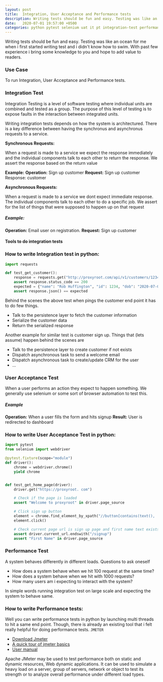 ```yaml
---
layout: post
title:  Integration, User Acceptance and Performance tests
description: Writing tests should be fun and easy. Testing was like an ocean for me when i first started writing test and i didn't know how to swim. With past few experience i bring some knowledge to you and hope to add value to readers.
date:   2020-07-01 19:57:00 +0500
categories: python pytest selenium uat it pt integration-test performance-test user-acceptance-test chrome
---
```


Writing tests should be fun and easy. Testing was like an ocean for me when i first started writing test and i didn't know how to swim. With past few experience i bring some knowledge to you and hope to add value to readers.

### Use Case

To run Integration, User Acceptance and Performance tests.

### Integration Test

Integration Testing is a level of software testing where individual units are combined
and tested as a group. The purpose of this level of testing is to expose faults
in the interaction between integrated units.

Writing integration tests depends on how the system is architectured. There is a key
difference between having the synchronus and asynchronus requests to a service.

**Synchronous Requests:**

When a request is made to a service we expect the response immediately and the individual components
talk to each other to return the response. We assert the response based on the return value

**Example:**
**Operation:** Sign up customer
**Request:** Sign up customer
Response: customer

**Asynchronous Requests:**

When a request is made to a service we dont expect immediate response. The individual components
talk to each other to do a specific job. We assert for the list of things that were supposed to happen up on that request

##### Example:
**Operation:** Email user on registration.
**Request:** Sign up customer
#### Tools to do integration tests

### How to write Integration test in python:

```python
import requests

def test_get_customer():
    response = requests.get("http://proxyroot.com/api/v1/customers/1234")
    assert response.status_code == 200
    expected = {"name": "Rob Huffington", "id": 1234, "dob": "2020-07-01"}
    assert response.json() == expected

```

Behind the scenes the above test when pings the customer end point it has to do few things.
- Talk to the persistence layer to fetch the customer information
- Serialize the customer data
- Return the serialized response

Another example for similar test is customer sign up. Things that (lets assume) happen behind the scenes are
- Talk to the persistence layer to create customer if not exists
- Dispatch asynchronous task to send a welcome email
- Dispatch asynchronous task to create/update CRM for the user
- ...

### User Acceptance Test

When a user performs an action they expect to happen something. We generally use selenium or some sort of browser
automation to test this.

##### Example
**Operation:** When a user fills the form and hits signup
**Result:** User is redirected to dashboard

### How to write User Acceptance Test in python:

```python
import pytest
from selenium import webdriver

@pytest.fixture(scope="module")
def driver():
    chrome = webdriver.chrome()
    yield chrome


def test_get_home_page(driver):
    driver.get("https://proxyroot. com")

    # Check if the page is loaded
    assert "Welcome to proxyroot" in driver.page_source

    # Click sign up button
    element = chrome.find_element_by_xpath("//button[contains(text(), 'Signup')]")
    element.click()

    # Check current page url is sign up page and first name text exists in page
    assert driver.current_url.endswith("/signup")
    assert "First Name" in driver.page_source
```

### Performance Test

A system behaves differently in different loads. Questions to ask oneself
- How does a system behave when we hit 100 request at the same time?
- How does a system behave when we hit with 1000 requests?
- How many users am i expecting to interact with the system?

In simple words running integration test on large scale and expecting the system to behave same.

### How to write Performance tests:

Well you can write performance tests in python by launching multi threads to hit a same end point. Though, there is already an existing tool that i felt really helpful for doing performance tests. `JMETER`

- [Download Jmeter](http://jmeter.apache.org/download_jmeter.cgi)
- [A quick tour of jmeter basics](https://www.youtube.com/watch?v=mXGcBvWYl-U)
- [User manual](https://jmeter.apache.org/usermanual/index.html)

Apache JMeter may be used to test performance both on static and dynamic resources, Web dynamic applications. It can be used to simulate a heavy load on a server, group of servers, network or object to test its strength or to analyze overall performance under different load types.
